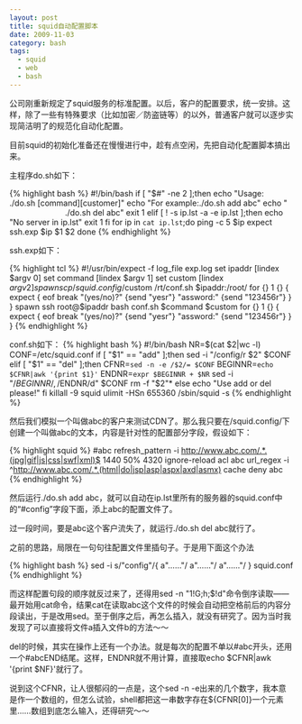 ```yaml
---
layout: post
title: squid自动配置脚本
date: 2009-11-03
category: bash
tags:
  - squid
  - web
  - bash
---
```


公司刚重新规定了squid服务的标准配置。以后，客户的配置要求，统一安排。这样，除了一些有特殊要求（比如加密／防盗链等）的以外，普通客户就可以逐步实现简洁明了的规范化自动化配置。

目前squid的初始化准备还在慢慢进行中，趁有点空闲，先把自动化配置脚本搞出来。

主程序do.sh如下：

{% highlight bash %}
    #!/bin/bash
    if [ "$#" -ne 2 ];then
    echo "Usage: ./do.sh [command][customer]"
    echo "For example:./do.sh add abc"
    echo "                            ./do.sh del abc"
    exit 1
    elif [ ! -s ip.lst -a -e ip.lst ];then
    echo "No server in ip.lst"
    exit 1
    fi
    for ip in `cat ip.lst`;do
    ping -c 5 $ip
    expect ssh.exp $ip $1 $2
    done
{% endhighlight %}

ssh.exp如下：

{% highlight tcl %}
    #!/usr/bin/expect -f
    log_file exp.log
    set ipaddr [lindex $argv 0]
    set command [lindex $argv 1]
    set custom [lindex $argv 2]
    spawn scp /squid.config/$custom /rt/conf.sh $ipaddr:/root/
    for {} 1 {} {
      expect {
        eof
        break
        "(yes/no)?" {send "yesr"}
        "assword:" {send "123456r"}
      }
    }
    spawn ssh root@$ipaddr bash conf.sh $command $custom
    for {} 1 {} {
      expect {
        eof
        break
        "(yes/no)?" {send "yesr"}
        "assword:" {send "123456r"}
      }
    }
{% endhighlight %}

conf.sh如下：
{% highlight bash %}
    #!/bin/bash
    NR=$(cat $2|wc -l)
    CONF=/etc/squid.conf
    if [ "$1" == "add" ];then
        sed -i "/config/r $2" $CONF
    elif [ "$1" == "del" ];then
        CFNR=`sed -n -e /$2/= $CONF`
        BEGINNR=`echo $CFNR|awk '{print $1}'`
        ENDNR=`expr $BEGINNR + $NR`
        sed -i "/$BEGINNR/,/$ENDNR/d" $CONF
        rm -f "$2"*
    else
        echo "Use add or del please!"
    fi
    killall -9 squid
    ulimit -HSn 655360
    /sbin/squid -s
{% endhighlight %}

然后我们模拟一个叫做abc的客户来测试CDN了。那么我只要在/squid.config/下创建一个叫做abc的文本，内容是针对性的配置部分字段，假设如下：

{% highlight squid %}
    #abc
    refresh_pattern -i http://www.abc.com/.*.(jpg|gif|js|css|swf|xml)$ 1440 50% 4320 ignore-reload
    acl abc url_regex -i ^http://www.abc.com/.*.(html|do|jsp|asp|aspx|axd|asmx)
    cache deny abc
{% endhighlight %}

然后运行./do.sh add abc，就可以自动在ip.lst里所有的服务器的squid.conf中的“#config”字段下面，添上abc的配置文件了。

过一段时间，要是abc这个客户流失了，就运行./do.sh del abc就行了。

之前的思路，局限在一句句往配置文件里插句子。于是用下面这个办法

{% highlight bash %}
    sed -i s/"config"/{
    a"……"/
    a"……"/
    a"……"/
    }
    squid.conf
{% endhighlight %}

而这样配置句段的顺序就反过来了，还得用sed -n "1!G;h;$!d"命令倒序读取——最开始用cat命令，结果cat在读取abc这个文件的时候会自动把空格前后的内容分段读出，于是改用sed。至于倒序之后，再怎么插入，就没有研究了。因为当时我发现了可以直接将文件a插入文件b的方法～～

del的时候，其实在操作上还有一个办法。就是每次的配置不单以#abc开头，还用一个#abcEND结尾。这样，ENDNR就不用计算，直接取echo $CFNR|awk '{print $NF}'就行了。

说到这个CFNR，让人很郁闷的一点是，这个sed -n -e出来的几个数字，我本意是作一个数组的，但怎么试验，shell都把这一串数字存在${CFNR[0]}一个元素里……数组到底怎么输入，还得研究～～

